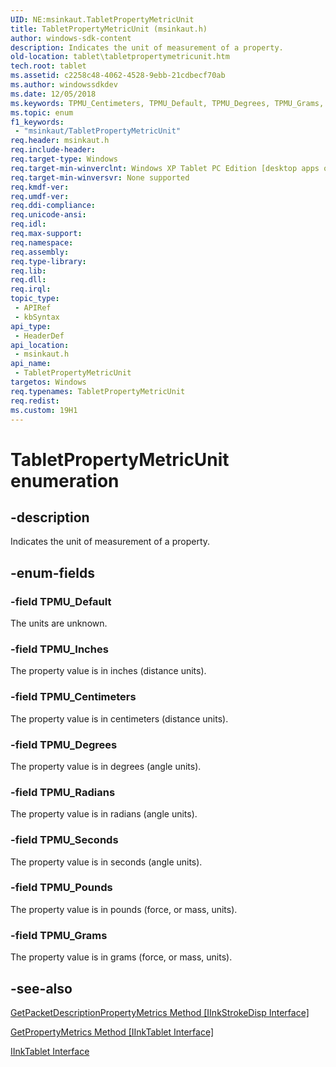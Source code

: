 ```yaml
---
UID: NE:msinkaut.TabletPropertyMetricUnit
title: TabletPropertyMetricUnit (msinkaut.h)
author: windows-sdk-content
description: Indicates the unit of measurement of a property.
old-location: tablet\tabletpropertymetricunit.htm
tech.root: tablet
ms.assetid: c2258c48-4062-4528-9ebb-21cdbecf70ab
ms.author: windowssdkdev
ms.date: 12/05/2018
ms.keywords: TPMU_Centimeters, TPMU_Default, TPMU_Degrees, TPMU_Grams, TPMU_Inches, TPMU_Pounds, TPMU_Radians, TPMU_Seconds, TabletPropertyMetricUnit, TabletPropertyMetricUnit enumeration [Tablet PC], c2258c48-4062-4528-9ebb-21cdbecf70ab, msinkaut/TPMU_Centimeters, msinkaut/TPMU_Default, msinkaut/TPMU_Degrees, msinkaut/TPMU_Grams, msinkaut/TPMU_Inches, msinkaut/TPMU_Pounds, msinkaut/TPMU_Radians, msinkaut/TPMU_Seconds, msinkaut/TabletPropertyMetricUnit, tablet.tabletpropertymetricunit
ms.topic: enum
f1_keywords: 
 - "msinkaut/TabletPropertyMetricUnit"
req.header: msinkaut.h
req.include-header: 
req.target-type: Windows
req.target-min-winverclnt: Windows XP Tablet PC Edition [desktop apps only]
req.target-min-winversvr: None supported
req.kmdf-ver: 
req.umdf-ver: 
req.ddi-compliance: 
req.unicode-ansi: 
req.idl: 
req.max-support: 
req.namespace: 
req.assembly: 
req.type-library: 
req.lib: 
req.dll: 
req.irql: 
topic_type:
 - APIRef
 - kbSyntax
api_type:
 - HeaderDef
api_location:
 - msinkaut.h
api_name:
 - TabletPropertyMetricUnit
targetos: Windows
req.typenames: TabletPropertyMetricUnit
req.redist: 
ms.custom: 19H1
---
```


# TabletPropertyMetricUnit enumeration


## -description



Indicates the unit of measurement of a property.




## -enum-fields




### -field TPMU_Default

The units are unknown.


### -field TPMU_Inches

The property value is in inches (distance units).


### -field TPMU_Centimeters

The property value is in centimeters (distance units).


### -field TPMU_Degrees

The property value is in degrees (angle units).


### -field TPMU_Radians

The property value is in radians (angle units).


### -field TPMU_Seconds

The property value is in seconds (angle units).


### -field TPMU_Pounds

The property value is in pounds (force, or mass, units).


### -field TPMU_Grams

The property value is in grams (force, or mass, units).


## -see-also




<a href="https://docs.microsoft.com/windows/desktop/api/msinkaut/nf-msinkaut-iinkstrokedisp-getpacketdescriptionpropertymetrics">GetPacketDescriptionPropertyMetrics Method [IInkStrokeDisp Interface]</a>



<a href="https://docs.microsoft.com/windows/desktop/api/msinkaut/nf-msinkaut-iinktablet-getpropertymetrics">GetPropertyMetrics Method [IInkTablet Interface]</a>



<a href="https://docs.microsoft.com/windows/desktop/api/msinkaut/nn-msinkaut-iinktablet">IInkTablet Interface</a>
 

 

